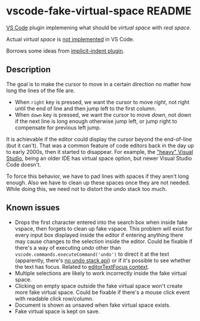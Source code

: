 # vscode-fake-virtual-space README

[VS Code](https://code.visualstudio.com/) plugin implemening what should be *virtual space* with *real space*.

Actual *virtual space* is [not implemented](https://github.com/microsoft/vscode/issues/13960) in VS Code.

Borrows some ideas from [implicit-indent plugin](https://github.com/jemc/vscode-implicit-indent).

## Description

The goal is to make the cursor to move in a certain direction no matter how long the lines of the file are.

- When `right` key is pressed, we want the cursor to move *right*, not right until the end of line and then jump left to the first column.
- When `down` key is pressed, we want the cursor to move *down*, not down if the next line is long enough otherwise jump left, or jump right to compensate for previous left jump.

It is achievable if the editor could display the cursor beyond the end-of-line (but it can't). That was a common feature of code editors back in the day up to early 2000s, then it started to disappear. For example, the ["heavy" Visual Studio](https://visualstudio.microsoft.com/vs/), being an older IDE has virtual space option, but newer Visual Studio Code doesn't.

To force this behavior, we have to pad lines with spaces if they aren't long enough. Also we have to clean up these spaces once they are not needed. While doing this, we need not to distort the undo stack too much.

## Known issues

- Drops the first character entered into the search box when inside fake vspace, then forgets to clean up fake vspace. This problem will exist for every input box displayed inside the editor if entering anything there may cause changes to the selection inside the editor. Could be fixable if there's a way of executing *undo* other than `vscode.commands.executeCommand('undo')` to direct it at the text (apparently, there's [no undo stack api](https://stackoverflow.com/questions/57900097/where-to-find-vscode-undo-stack-documentation)) or if it's possible to see whether the text has focus. Related to [editorTextFocus context](https://code.visualstudio.com/api/references/when-clause-contexts#available-contexts).
- Multiple selections are likely to work incorrectly inside the fake virtual space.
- Clicking on empty space outside the fake virtual space won't create more fake virtual space. Could be fixable if there's a mouse click event with readable click row/column.
- Document is shown as unsaved when fake virtual space exists.
- Fake virtual space is kept on save.
